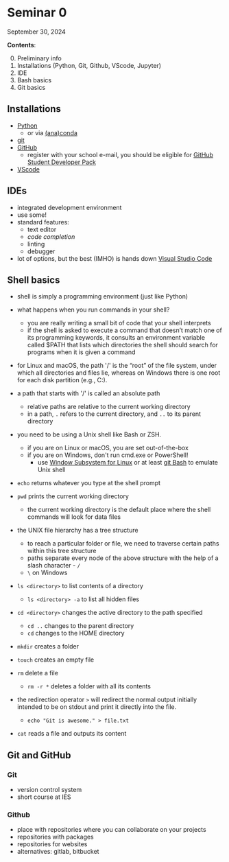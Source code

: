# Seminar 0

September 30, 2024

**Contents**:

0. Preliminary info
1. Installations (Python, Git, Github, VScode, Jupyter)
2. IDE
3. Bash basics
4. Git basics

## Installations

- [Python](https://www.python.org/downloads/)
  - or via [(ana)conda](https://docs.anaconda.com/anaconda/install/index.html)
- [git](https://git-scm.com/book/en/v2/Getting-Started-Installing-Git)
- [GitHub](https://github.com/)
  - register with your school e-mail, you should be eligible for [GitHub Student Developer Pack](https://education.github.com/pack)
- [VScode](https://code.visualstudio.com/download)

## IDEs

- integrated development environment
- use some!
- standard features:
  - text editor
  - _code completion_
  - linting
  - debugger
- lot of options, but the best (IMHO) is hands down [Visual Studio Code](https://code.visualstudio.com)

## Shell basics

- shell is simply a programming environment (just like Python)
- what happens when you run commands in your shell?

  - you are really writing a small bit of code that your shell interprets
  - if the shell is asked to execute a command that doesn’t match one of its programming keywords, it consults an environment variable called $PATH that lists which directories the shell should search for programs when it is given a command

- for Linux and macOS, the path '/' is the “root” of the file system, under which all directories and files lie, whereas on Windows there is one root for each disk partition (e.g., C:\).
- a path that starts with '/' is called an absolute path

  - relative paths are relative to the current working directory
  - in a path, `.` refers to the current directory, and `..` to its parent directory

- you need to be using a Unix shell like Bash or ZSH.

  - if you are on Linux or macOS, you are set out-of-the-box
  - if you are on Windows, don't run cmd.exe or PowerShell!
    - use [Window Subsystem for Linux](https://learn.microsoft.com/en-us/windows/wsl/) or at least [git Bash](https://gitforwindows.org/) to emulate Unix shell

- `echo` returns whatever you type at the shell prompt

- `pwd` prints the current working directory
  - the current working directory is the default place where the shell commands will look for data files
- the UNIX file hierarchy has a tree structure

  - to reach a particular folder or file, we need to traverse certain paths within this tree structure
  - paths separate every node of the above structure with the help of a slash character - `/`
  - `\` on Windows

- `ls <directory>` to list contents of a directory
  - `ls <directory> -a` to list all hidden files
- `cd <directory>` changes the active directory to the path specified

  - `cd ..` changes to the parent directory
  - `cd` changes to the HOME directory

- `mkdir` creates a folder
- `touch` creates an empty file
- `rm` delete a file

  - `rm -r *` deletes a folder with all its contents

- the redirection operator `>` will redirect the normal output initially intended to be on stdout and print it directly into the file.

  - `echo "Git is awesome." > file.txt`

- `cat` reads a file and outputs its content

## Git and GitHub

### Git

- version control system
- short course at IES

### Github

- place with repositories where you can collaborate on your projects
- repositories with packages
- repositories for websites
- alternatives: gitlab, bitbucket
